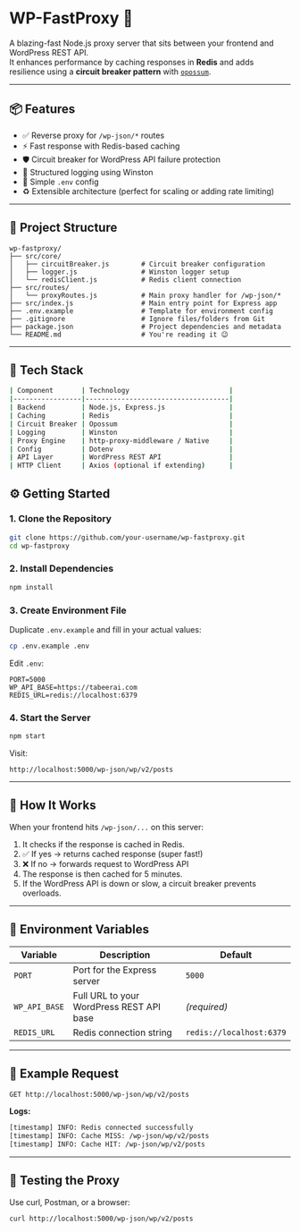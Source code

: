 # WP-FastProxy 🚀

A blazing-fast Node.js proxy server that sits between your frontend and WordPress REST API.  
It enhances performance by caching responses in **Redis** and adds resilience using a **circuit breaker pattern** with [`opossum`](https://www.npmjs.com/package/opossum).

---

## 📦 Features

- ✅ Reverse proxy for `/wp-json/*` routes  
- ⚡ Fast response with Redis-based caching  
- 🛡️ Circuit breaker for WordPress API failure protection  
- 📝 Structured logging using Winston  
- 🌱 Simple `.env` config  
- ♻️ Extensible architecture (perfect for scaling or adding rate limiting)  

---

## 📁 Project Structure

```
wp-fastproxy/
├── src/core/
│   ├── circuitBreaker.js        # Circuit breaker configuration
│   ├── logger.js                # Winston logger setup
│   └── redisClient.js           # Redis client connection
├── src/routes/
│   └── proxyRoutes.js           # Main proxy handler for /wp-json/*
├── src/index.js                 # Main entry point for Express app
├── .env.example                 # Template for environment config
├── .gitignore                   # Ignore files/folders from Git
├── package.json                 # Project dependencies and metadata
└── README.md                    # You're reading it 😉
```

---

## 🧰 Tech Stack

```bash
| Component       | Technology                         |
|-----------------|------------------------------------|
| Backend         | Node.js, Express.js                |
| Caching         | Redis                              |
| Circuit Breaker | Opossum                            |
| Logging         | Winston                            |
| Proxy Engine    | http-proxy-middleware / Native     |
| Config          | Dotenv                             |
| API Layer       | WordPress REST API                 |
| HTTP Client     | Axios (optional if extending)      |
```

## ⚙️ Getting Started

### 1. Clone the Repository

```bash
git clone https://github.com/your-username/wp-fastproxy.git
cd wp-fastproxy
```

### 2. Install Dependencies

```bash
npm install
```

### 3. Create Environment File

Duplicate `.env.example` and fill in your actual values:

```bash
cp .env.example .env
```

Edit `.env`:

```
PORT=5000
WP_API_BASE=https://tabeerai.com
REDIS_URL=redis://localhost:6379
```

### 4. Start the Server

```bash
npm start
```

Visit:

```
http://localhost:5000/wp-json/wp/v2/posts
```

---

## 🧠 How It Works

When your frontend hits `/wp-json/...` on this server:

1. It checks if the response is cached in Redis.
2. ✅ If yes → returns cached response (super fast!)
3. ❌ If no → forwards request to WordPress API
4. The response is then cached for 5 minutes.
5. If the WordPress API is down or slow, a circuit breaker prevents overloads.

---

## 🔧 Environment Variables

| Variable     | Description                                | Default                |
|--------------|--------------------------------------------|------------------------|
| `PORT`       | Port for the Express server                | `5000`                 |
| `WP_API_BASE`| Full URL to your WordPress REST API base   | *(required)*           |
| `REDIS_URL`  | Redis connection string                    | `redis://localhost:6379` |

---

## 📑 Example Request

```bash
GET http://localhost:5000/wp-json/wp/v2/posts
```

**Logs:**

```bash
[timestamp] INFO: Redis connected successfully
[timestamp] INFO: Cache MISS: /wp-json/wp/v2/posts
[timestamp] INFO: Cache HIT: /wp-json/wp/v2/posts
```

---

## 🧪 Testing the Proxy

Use curl, Postman, or a browser:

```bash
curl http://localhost:5000/wp-json/wp/v2/posts
```